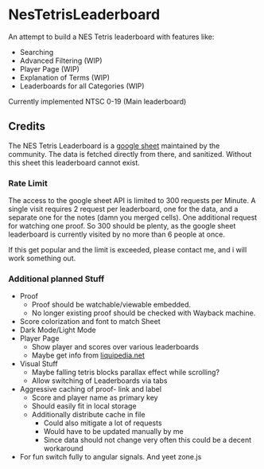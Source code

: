 # NesTetrisLeaderboard

An attempt to build a NES Tetris leaderboard with features like:
- Searching
- Advanced Filtering (WIP)
- Player Page (WIP)
- Explanation of Terms (WIP)
- Leaderboards for all Categories (WIP)

Currently implemented NTSC 0-19 (Main leaderboard)

## Credits
The NES Tetris Leaderboard is a [google sheet](https://docs.google.com/spreadsheets/d/1ZBxkZEsfwDsUpyire4Xb16er36Covk7nhR8BN_LPodI/edit#gid=907672507) maintained by the community. The data is fetched directly from there, and sanitized. Without this sheet this leaderboard cannot exist.

### Rate Limit
The access to the google sheet API is limited to 300 requests per Minute.
A single visit requires 2 request per leaderboard,
one for the data, and a separate one for the notes (damn you merged cells).
One additional request for watching one proof. So 300 should be plenty, as the google sheet leaderboard is currently visited by no more than 6 people at once.

If this get popular and the limit is exceeded, please contact me, and i will work something out.  


### Additional planned Stuff
- Proof
  - Proof should be watchable/viewable embedded.
  - No longer existing proof should be checked with Wayback machine.
- Score colorization and font to match Sheet
- Dark Mode/Light Mode
- Player Page
  - Show player and scores over various leaderboards
  - Maybe get info from [liquipedia.net](https://liquipedia.net/tetris)
- Visual Stuff
  - Maybe falling tetris blocks parallax effect while scrolling?
  - Allow switching of Leaderboards via tabs
- Aggressive caching of proof- link and label 
  - Score and player name as primary key
  - Should easily fit in local storage 
  - Additionally distribute cache in file
    - Could also mitigate a lot of requests
    - Would have to be updated manually by me
    - Since data should not change very often this could be a decent workaround 
- For fun switch fully to angular signals. And yeet zone.js
